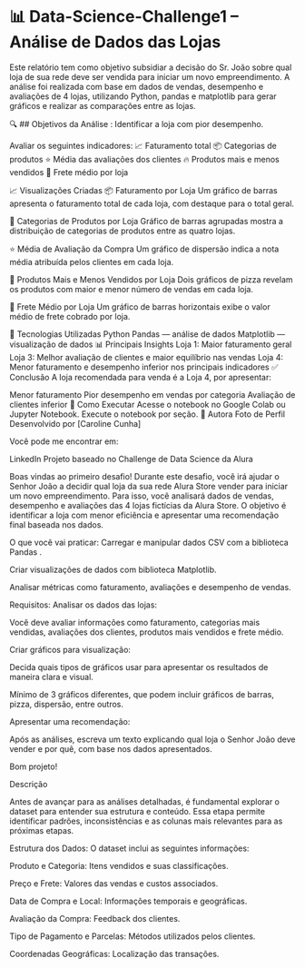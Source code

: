 # 📊 Data-Science-Challenge1 – Análise de Dados das Lojas

Este relatório tem como objetivo subsidiar a decisão do Sr. João sobre qual loja de sua rede deve ser vendida para iniciar um novo empreendimento.
A análise foi realizada com base em dados de vendas, desempenho e avaliações de 4 lojas, utilizando Python, pandas e matplotlib para gerar gráficos
e realizar as comparações entre as lojas.


🔍 ## Objetivos da Análise : Identificar a loja com pior desempenho.


Avaliar os seguintes indicadores:
📈 Faturamento total
📦 Categorias de produtos
⭐ Média das avaliações dos clientes
🔥 Produtos mais e menos vendidos
🚚 Frete médio por loja


📈 Visualizações Criadas
📦 Faturamento por Loja
Um gráfico de barras apresenta o faturamento total de cada loja, com destaque para o total geral.

📂 Categorias de Produtos por Loja
Gráfico de barras agrupadas mostra a distribuição de categorias de produtos entre as quatro lojas.

⭐ Média de Avaliação da Compra
Um gráfico de dispersão indica a nota média atribuída pelos clientes em cada loja.

🍕 Produtos Mais e Menos Vendidos por Loja
Dois gráficos de pizza revelam os produtos com maior e menor número de vendas em cada loja.

🚚 Frete Médio por Loja
Um gráfico de barras horizontais exibe o valor médio de frete cobrado por loja.

🧪 Tecnologias Utilizadas
Python
Pandas — análise de dados
Matplotlib — visualização de dados
📊 Principais Insights
Loja 1: Maior faturamento geral
Loja 3: Melhor avaliação de clientes e maior equilíbrio nas vendas
Loja 4: Menor faturamento e desempenho inferior nos principais indicadores
✅ Conclusão
A loja recomendada para venda é a Loja 4, por apresentar:

Menor faturamento
Pior desempenho em vendas por categoria
Avaliação de clientes inferior
🚀 Como Executar
Acesse o notebook no Google Colab ou Jupyter Notebook.
Execute o notebook por seção.
📌 Autora
Foto de Perfil
Desenvolvido por [Caroline Cunha]

Você pode me encontrar em:

LinkedIn
Projeto baseado no Challenge de Data Science da Alura



Boas vindas ao primeiro desafio!
Durante este desafio, você irá ajudar o Senhor João a decidir qual loja da sua rede Alura Store vender para iniciar um novo empreendimento. Para isso, você analisará dados de vendas, desempenho e avaliações das 4 lojas fictícias da Alura Store. O objetivo é identificar a loja com menor eficiência e apresentar uma recomendação final baseada nos dados.

O que você vai praticar:
Carregar e manipular dados CSV com a biblioteca Pandas .

Criar visualizações de dados com biblioteca Matplotlib.

Analisar métricas como faturamento, avaliações e desempenho de vendas.

Requisitos:
Analisar os dados das lojas:

Você deve avaliar informações como faturamento, categorias mais vendidas, avaliações dos clientes, produtos mais vendidos e frete médio.

Criar gráficos para visualização:

Decida quais tipos de gráficos usar para apresentar os resultados de maneira clara e visual.

Mínimo de 3 gráficos diferentes, que podem incluir gráficos de barras, pizza, dispersão, entre outros.

Apresentar uma recomendação:

Após as análises, escreva um texto explicando qual loja o Senhor João deve vender e por quê, com base nos dados apresentados.

Bom projeto!

Descrição

Antes de avançar para as análises detalhadas, é fundamental explorar o dataset para entender sua estrutura e conteúdo. Essa etapa permite identificar padrões, inconsistências e as colunas mais relevantes para as próximas etapas.

Estrutura dos Dados:
O dataset inclui as seguintes informações:

Produto e Categoria: Itens vendidos e suas classificações.

Preço e Frete: Valores das vendas e custos associados.

Data de Compra e Local: Informações temporais e geográficas.

Avaliação da Compra: Feedback dos clientes.

Tipo de Pagamento e Parcelas: Métodos utilizados pelos clientes.

Coordenadas Geográficas: Localização das transações.

